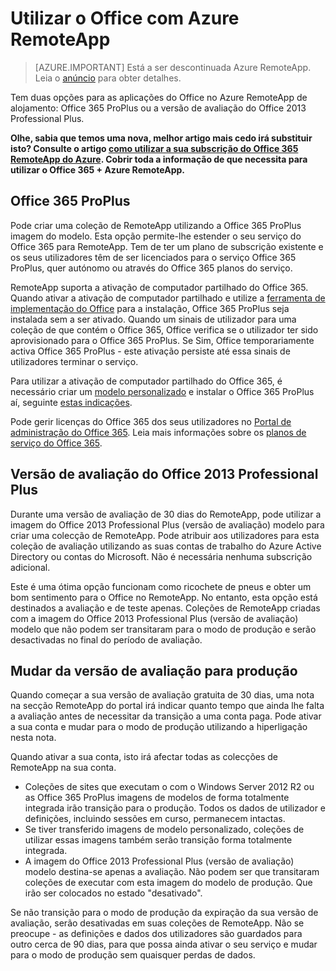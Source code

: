 
<properties
    pageTitle="Utilizar o Office com o Azure RemoteApp | Microsoft Azure" 
    description="Saiba como o Office e RemoteApp do Azure funcionam em conjunto"
    services="remoteapp"
    documentationCenter=""
    authors="lizap"
    manager="mbaldwin" />

<tags
    ms.service="remoteapp"
    ms.workload="compute"
    ms.tgt_pltfrm="na"
    ms.devlang="na"
    ms.topic="article"
    ms.date="08/15/2016"
    ms.author="elizapo" />

# <a name="using-office-with-azure-remoteapp"></a>Utilizar o Office com Azure RemoteApp

> [AZURE.IMPORTANT]
> Está a ser descontinuada Azure RemoteApp. Leia o [anúncio](https://go.microsoft.com/fwlink/?linkid=821148) para obter detalhes.

Tem duas opções para as aplicações do Office no Azure RemoteApp de alojamento: Office 365 ProPlus ou a versão de avaliação do Office 2013 Professional Plus.

**Olhe, sabia que temos uma nova, melhor artigo mais cedo irá substituir isto? Consulte o artigo [como utilizar a sua subscrição do Office 365 RemoteApp do Azure](remoteapp-officesubscription.md). Cobrir toda a informação de que necessita para utilizar o Office 365 + Azure RemoteApp.**

## <a name="office-365-proplus"></a>Office 365 ProPlus
Pode criar uma coleção de RemoteApp utilizando a Office 365 ProPlus imagem do modelo. Esta opção permite-lhe estender o seu serviço do Office 365 para RemoteApp. Tem de ter um plano de subscrição existente e os seus utilizadores têm de ser licenciados para o serviço Office 365 ProPlus, quer autónomo ou através do Office 365 planos do serviço.

RemoteApp suporta a ativação de computador partilhado do Office 365. Quando ativar a ativação de computador partilhado e utilize a [ferramenta de implementação do Office](http://www.microsoft.com/download/details.aspx?id=36778) para a instalação, Office 365 ProPlus seja instalada sem a ser ativado. Quando um sinais de utilizador para uma coleção de que contém o Office 365, Office verifica se o utilizador ter sido aprovisionado para o Office 365 ProPlus. Se Sim, Office temporariamente activa Office 365 ProPlus - este ativação persiste até essa sinais de utilizadores terminar o serviço.

Para utilizar a ativação de computador partilhado do Office 365, é necessário criar um [modelo personalizado](remoteapp-create-custom-image.md) e instalar o Office 365 ProPlus aí, seguinte [estas indicações](https://technet.microsoft.com/library/dn782858.aspx).

Pode gerir licenças do Office 365 dos seus utilizadores no [Portal de administração do Office 365](https://portal.office365.com/). Leia mais informações sobre os [planos de serviço do Office 365](http://technet.microsoft.com/library/office-365-plan-options.aspx).  


## <a name="office-2013-professional-plus-trial"></a>Versão de avaliação do Office 2013 Professional Plus
Durante uma versão de avaliação de 30 dias do RemoteApp, pode utilizar a imagem do Office 2013 Professional Plus (versão de avaliação) modelo para criar uma colecção de RemoteApp. Pode atribuir aos utilizadores para esta coleção de avaliação utilizando as suas contas de trabalho do Azure Active Directory ou contas do Microsoft. Não é necessária nenhuma subscrição adicional.

Este é uma ótima opção funcionam como ricochete de pneus e obter um bom sentimento para o Office no RemoteApp. No entanto, esta opção está destinados a avaliação e de teste apenas. Coleções de RemoteApp criadas com a imagem do Office 2013 Professional Plus (versão de avaliação) modelo que não podem ser transitaram para o modo de produção e serão desactivadas no final do período de avaliação.

## <a name="switching-from-trial-to-production"></a>Mudar da versão de avaliação para produção
Quando começar a sua versão de avaliação gratuita de 30 dias, uma nota na secção RemoteApp do portal irá indicar quanto tempo que ainda lhe falta a avaliação antes de necessitar da transição a uma conta paga. Pode ativar a sua conta e mudar para o modo de produção utilizando a hiperligação nesta nota.

Quando ativar a sua conta, isto irá afectar todas as colecções de RemoteApp na sua conta.

- Coleções de sites que executam o com o Windows Server 2012 R2 ou as Office 365 ProPlus imagens de modelos de forma totalmente integrada irão transição para o produção. Todos os dados de utilizador e definições, incluindo sessões em curso, permanecem intactas.
- Se tiver transferido imagens de modelo personalizado, coleções de utilizar essas imagens também serão transição forma totalmente integrada.
- A imagem do Office 2013 Professional Plus (versão de avaliação) modelo destina-se apenas a avaliação. Não podem ser que transitaram coleções de executar com esta imagem do modelo de produção. Que irão ser colocados no estado "desativado".


Se não transição para o modo de produção da expiração da sua versão de avaliação, serão desativadas em suas coleções de RemoteApp. Não se preocupe - as definições e dados dos utilizadores são guardados para outro cerca de 90 dias, para que possa ainda ativar o seu serviço e mudar para o modo de produção sem quaisquer perdas de dados.
